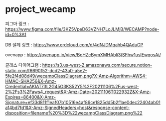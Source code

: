 # project_wecamp

피그마 링크 :  https://www.figma.com/file/3KZ5VpeD63VZNH7LcJLMjB/WECAMP?node-id=0%3A1 

DB 설꼐 링크 :  https://www.erdcloud.com/d/4dNJDMqahb4QAduGP

ovenapp : https://ovenapp.io/view/BoHZcBymXMHAbli3tSFhw1usIEwqosAi/

클래스 다이어그램 : https://s3.us-west-2.amazonaws.com/secure.notion-static.com/f6690f52-dcd2-43a0-a5e2-5fe2f4d08d49/wecampClassDiagram.png?X-Amz-Algorithm=AWS4-HMAC-SHA256&X-Amz-Credential=AKIAT73L2G45O3KS52Y5%2F20211106%2Fus-west-2%2Fs3%2Faws4_request&X-Amz-Date=20211106T022932Z&X-Amz-Expires=86400&X-Amz-Signature=ef33d811f1eaf07b10516e4af86ce1825dd5b2f1ae0dec22404ab01a14bd7fd1&X-Amz-SignedHeaders=host&response-content-disposition=filename%20%3D%22wecampClassDiagram.png%22
